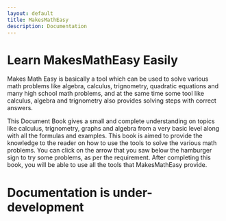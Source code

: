 ```yaml
---
layout: default
title: MakesMathEasy
description: Documentation
---
```


# Learn MakesMathEasy Easily


Makes Math Easy is basically a tool which can be used to solve various math problems like algebra, calculus, trignometry, quadratic equations and many high school math problems, and at the same time some tool like calculus, algebra and trignometry also provides solving steps with correct answers.

This Document Book gives a small and complete understanding on topics like calculus, trignometry, graphs  and algebra from a very basic level along with all the formulas and examples. This book is aimed to provide the knowledge to the reader on how to use the tools to solve the various math problems.
You can click on the arrow that you saw below the hamburger sign to try some problems, as per the requirement. After completing this book, you will be able to use all the tools that MakesMathEasy provide.


# Documentation is under-development
